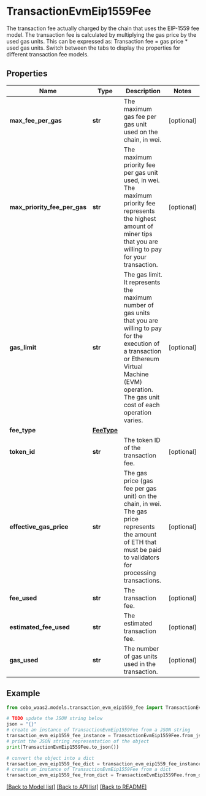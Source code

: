 # TransactionEvmEip1559Fee

The transaction fee actually charged by the chain that uses the EIP-1559 fee model.   The transaction fee is calculated by multiplying the gas price by the used gas units. This can be expressed as: Transaction fee = gas price * used gas units.  Switch between the tabs to display the properties for different transaction fee models. 

## Properties

Name | Type | Description | Notes
------------ | ------------- | ------------- | -------------
**max_fee_per_gas** | **str** | The maximum gas fee per gas unit used on the chain, in wei. | [optional] 
**max_priority_fee_per_gas** | **str** | The maximum priority fee per gas unit used, in wei. The maximum priority fee represents the highest amount of miner tips that you are willing to pay for your transaction. | [optional] 
**gas_limit** | **str** | The gas limit. It represents the maximum number of gas units that you are willing to pay for the execution of a transaction or Ethereum Virtual Machine (EVM) operation. The gas unit cost of each operation varies. | [optional] 
**fee_type** | [**FeeType**](FeeType.md) |  | 
**token_id** | **str** | The token ID of the transaction fee. | [optional] 
**effective_gas_price** | **str** | The gas price (gas fee per gas unit) on the chain, in wei. The gas price represents the amount of ETH that must be paid to validators for processing transactions. | [optional] 
**fee_used** | **str** | The transaction fee. | [optional] 
**estimated_fee_used** | **str** | The estimated transaction fee. | [optional] 
**gas_used** | **str** | The number of gas units used in the transaction. | [optional] 

## Example

```python
from cobo_waas2.models.transaction_evm_eip1559_fee import TransactionEvmEip1559Fee

# TODO update the JSON string below
json = "{}"
# create an instance of TransactionEvmEip1559Fee from a JSON string
transaction_evm_eip1559_fee_instance = TransactionEvmEip1559Fee.from_json(json)
# print the JSON string representation of the object
print(TransactionEvmEip1559Fee.to_json())

# convert the object into a dict
transaction_evm_eip1559_fee_dict = transaction_evm_eip1559_fee_instance.to_dict()
# create an instance of TransactionEvmEip1559Fee from a dict
transaction_evm_eip1559_fee_from_dict = TransactionEvmEip1559Fee.from_dict(transaction_evm_eip1559_fee_dict)
```
[[Back to Model list]](../README.md#documentation-for-models) [[Back to API list]](../README.md#documentation-for-api-endpoints) [[Back to README]](../README.md)


